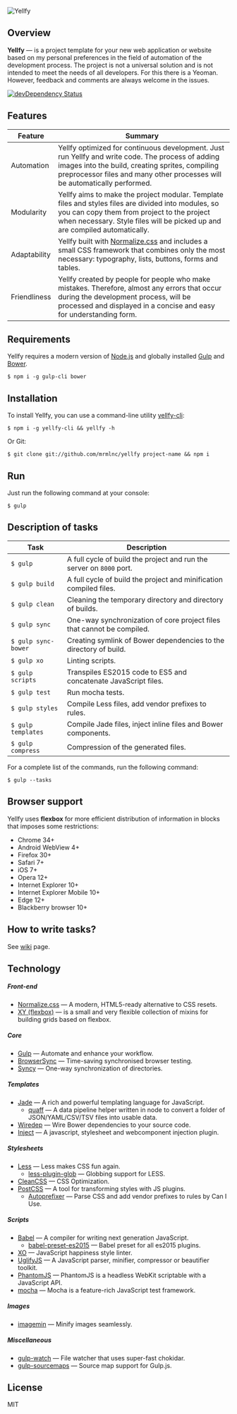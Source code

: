 ![Yellfy](https://cloud.githubusercontent.com/assets/7034281/13556752/b408c3bc-e3f2-11e5-9936-cb3cc02fb7de.png)

## Overview

**Yellfy** — is a project template for your new web application or website based on my personal preferences in the field of automation of the development process. The project is not a universal solution and is not intended to meet the needs of all developers. For this there is a Yeoman. However, feedback and comments are always welcome in the issues.

[![devDependency Status](https://img.shields.io/david/dev/mrmlnc/yellfy.svg?style=flat-square)](https://david-dm.org/mrmlnc/yellfy#info=devDependencies)

## Features

| Feature      | Summary                                                                                                                                                                                                                                |
|--------------|----------------------------------------------------------------------------------------------------------------------------------------------------------------------------------------------------------------------------------------|
| Automation   | Yellfy optimized for continuous development. Just run Yellfy and write code. The process of adding images into the build, creating sprites, compiling preprocessor files and many other processes will be automatically performed.     |
| Modularity   | Yellfy aims to make the project modular. Template files and styles files are divided into modules, so you can copy them from project to the project when necessary. Style files will be picked up and are compiled automatically.      |
| Adaptability | Yellfy built with [Normalize.css](http://necolas.github.io/normalize.css/) and includes a small CSS framework that combines only the most necessary: typography, lists, buttons, forms and tables.                                     |
| Friendliness | Yellfy created by people for people who make mistakes. Therefore, almost any errors that occur during the development process, will be processed and displayed in a concise and easy for understanding form.                           |

## Requirements

Yellfy requires a modern version of [Node.js](http://nodejs.org/) and globally installed [Gulp](http://gulpjs.com/) and [Bower](http://bower.io/).

```
$ npm i -g gulp-cli bower
```

## Installation

To install Yellfy, you can use a command-line utility [yellfy-cli](https://www.npmjs.com/package/yellfy-cli):

```
$ npm i -g yellfy-cli && yellfy -h
```

Or Git:

```
$ git clone git://github.com/mrmlnc/yellfy project-name && npm i
```

## Run

Just run the following command at your console:

```
$ gulp
```

## Description of tasks

| Task                | Description                                                            |
|---------------------|------------------------------------------------------------------------|
| `$ gulp`            | A full cycle of build the project and run the server on `8000` port.   |
| `$ gulp build`      | A full cycle of build the project and minification compiled files.     |
| `$ gulp clean`      | Cleaning the temporary directory and directory of builds.              |
| `$ gulp sync`       | One-way synchronization of core project files that cannot be compiled. |
| `$ gulp sync-bower` | Creating symlink of Bower dependencies to the directory of build.      |
| `$ gulp xo`         | Linting scripts.                                                       |
| `$ gulp scripts`    | Transpiles ES2015 code to ES5 and concatenate JavaScript files.        |
| `$ gulp test`       | Run mocha tests.                                                       |
| `$ gulp styles`     | Compile Less files, add vendor prefixes to rules.                      |
| `$ gulp templates`  | Compile Jade files, inject inline files and Bower components.          |
| `$ gulp compress`   | Compression of the generated files.                                    |

For a complete list of the commands, run the following command:

```
$ gulp --tasks
```

## Browser support

Yellfy uses **flexbox** for more efficient distribution of information in blocks that imposes some restrictions:

  * Chrome 34+
  * Android WebView 4+
  * Firefox 30+
  * Safari 7+
  * iOS 7+
  * Opera 12+
  * Internet Explorer 10+
  * Internet Explorer Mobile 10+
  * Edge 12+
  * Blackberry browser 10+

## How to write tasks?

See [wiki](https://github.com/mrmlnc/yellfy/wiki/how-to-write-tasks) page.

## Technology

##### Front-end

  * [Normalize.css](http://necolas.github.io/normalize.css) — A modern, HTML5-ready alternative to CSS resets.
  * [XY (flexbox)](https://github.com/mrmlnc/xy-flexbox) — is a small and very flexible collection of mixins for building grids based on flexbox.

##### Core

  * [Gulp](http://gulpjs.com) — Automate and enhance your workflow.
  * [BrowserSync](https://www.browsersync.io) — Time-saving synchronised browser testing.
  * [Syncy](https://www.npmjs.com/package/syncy) — One-way synchronization of directories.

##### Templates

  * [Jade](http://jade-lang.com/) — A rich and powerful templating language for JavaScript.
    * [quaff](https://www.npmjs.com/package/quaff) — A data pipeline helper written in node to convert a folder of JSON/YAML/CSV/TSV files into usable data.
  * [Wiredep](https://www.npmjs.com/package/wiredep) — Wire Bower dependencies to your source code.
  * [Inject](https://www.npmjs.com/package/gulp-inject) — A javascript, stylesheet and webcomponent injection plugin.

##### Stylesheets

  * [Less](http://lesscss.org) — Less makes CSS fun again.
    * [less-plugin-glob](https://www.npmjs.com/package/less-plugin-glob) — Globbing support for LESS.
  * [CleanCSS](https://www.npmjs.com/package/clean-css) — CSS Optimization.
  * [PostCSS](https://www.npmjs.com/package/postcss) — A tool for transforming styles with JS plugins.
    * [Autoprefixer](https://www.npmjs.com/package/autoprefixer) — Parse CSS and add vendor prefixes to rules by Can I Use.

##### Scripts

  * [Babel](https://babeljs.io/) — A compiler for writing next generation JavaScript.
    * [babel-preset-es2015](https://www.npmjs.com/package/babel-preset-es2015) — Babel preset for all es2015 plugins.
  * [XO](https://www.npmjs.com/package/xo) — JavaScript happiness style linter.
  * [UglifyJS](https://www.npmjs.com/package/uglify-js) — A JavaScript parser, minifier, compressor or beautifier toolkit.
  * [PhantomJS](http://phantomjs.org/) — PhantomJS is a headless WebKit scriptable with a JavaScript API.
  * [mocha](https://mochajs.org/) — Mocha is a feature-rich JavaScript test framework.

##### Images

  * [imagemin](https://www.npmjs.com/package/imagemin) — Minify images seamlessly.

##### Miscellaneous

  * [gulp-watch](https://www.npmjs.com/package/gulp-watch) — File watcher that uses super-fast chokidar.
  * [gulp-sourcemaps](https://www.npmjs.com/package/gulp-sourcemaps) — Source map support for Gulp.js.

## License

MIT
